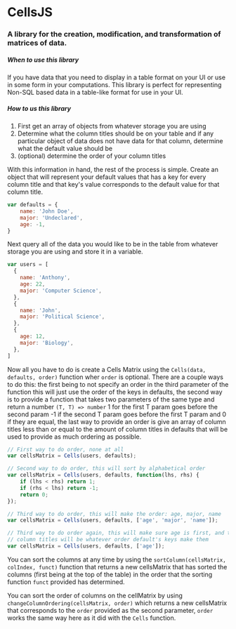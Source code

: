 # CellsJS
### A library for the creation, modification, and transformation of matrices of data.
  
  
##### When to use this library
If you have data that you need to display in a table format on your UI or use in some form in your computations. This library is perfect for representing Non-SQL based data in a table-like format for use in your UI.
  
##### How to us this library
1. First get an array of objects from whatever storage you are using
2. Determine what the column titles should be on your table and if any particular object of data does not have data for that column, determine what the default value should be
3. (optional) determine the order of your column titles

With this information in hand, the rest of the process is simple. Create an object that will represent your default values that has a key for every column title and that key's value corresponds to the default value for that column title.  
```javascript
var defaults = {
    name: 'John Doe',
    major: 'Undeclared',
    age: -1,
}
```
Next query all of the data you would like to be in the table from whatever storage you are using and store it in a variable.
```javascript
var users = [
  { 
    name: 'Anthony',
    age: 22,
    major: 'Computer Science',
  },
  {
    name: 'John',
    major: 'Political Science',
  },
  {
    age: 12,
    major: 'Biology',
  },
]
```
Now all you have to do is create a Cells Matrix using the `Cells(data, defaults, order)` function wher `order` is optional. There are a couple ways to do this: the first being to not specify an order in the third parameter of the function this will just use the order of the keys in defaults, the second way is to provide a function that takes two parameters of the same type and return a number `(T, T) => number` 1 for the first T param goes before the second param -1 if the second T param goes before the first T param and 0 if they are equal, the last way to provide an order is give an array of column titles less than or equal to the amount of column titles in defaults that will be used to provide as much ordering as possible.
```javascript
// First way to do order, none at all
var cellsMatrix = Cells(users, defaults);

// Second way to do order, this will sort by alphabetical order
var cellsMatrix = Cells(users, defaults, function(lhs, rhs) {
    if (lhs < rhs) return 1;
    if (rhs < lhs) return -1;
    return 0;
});

// Third way to do order, this will make the order: age, major, name
var cellsMatrix = Cells(users, defaults, ['age', 'major', 'name']);

// Third way to do order again, this will make sure age is first, and the last two
// column titles will be whatever order default's keys make them
var cellsMatrix = Cells(users, defaults, ['age']);
```
You can sort the columns at any time by using the `sortColumn(cellsMatrix, colIndex, funct)` function that returns a new cellsMatrix that has sorted the columns (first being at the top of the table) in the order that the sorting function `funct` provided has determined.  
  
  You can sort the order of columns on the cellMatrix by using `changeColumnOrdering(cellsMatrix, order)` which returns a new cellsMatrix that corresponds to the `order` provided as the second parameter, `order` works the same way here as it did with the `Cells` function.
